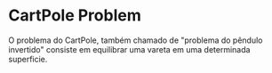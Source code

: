 # CartPole Problem

O problema do CartPole, também chamado de "problema do pêndulo invertido" consiste em equilibrar uma vareta em uma determinada 
superficie.
